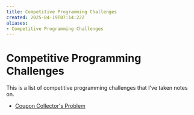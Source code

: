 ```yaml
---
title: Competitive Programming Challenges
created: 2025-04-19T07:14:22Z
aliases:
- Competitive Programming Challenges
---
```


# Competitive Programming Challenges

This is a list of competitive programming challenges that I've taken notes on.

- [Coupon Collector's Problem](coupon-collectors-problem.md)
